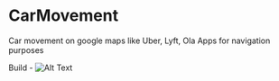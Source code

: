 # CarMovement
Car movement on google maps like Uber, Lyft, Ola Apps for navigation purposes

Build - 
![Alt Text](https://github.com/rahul9988/CarMovement/blob/master/CarMovement.gif)

